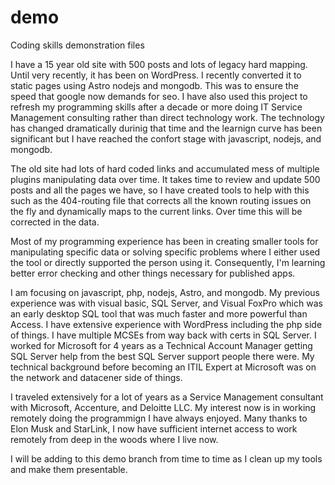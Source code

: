 # demo
Coding skills demonstration files

I have a 15 year old site with 500 posts and lots of legacy hard mapping. Until very recently, it has been on WordPress. I recently converted it to static pages using Astro nodejs and mongodb. This was to ensure the speed that google now demands for seo. I have also used this project to refresh my programming skills after a decade or more doing IT Service Management consulting rather than direct technology work. The technology has changed dramatically durinig that time and the learnign curve has been significant but I have reached the confort stage with javascript, nodejs, and mongodb.

The old site had lots of hard coded links and accumulated mess of multiple plugins manipulating data over time. It takes time to review and update 500 posts and all the pages we have, so I have created tools to help with this such as the 404-routing file that corrects all the known routing issues on the fly and dynamically maps to the current links. Over time this will be corrected in the data. 

Most of my programming experience has been in creating smaller tools for manipulating specific data or solving specific problems where I either used the tool or directly supported the person using it. Consequently, I'm learning better error checking and other things necessary for published apps. 

I am focusing on javascript, php, nodejs, Astro, and mongodb. My previous experience was with visual basic, SQL Server, and Visual FoxPro which was an early desktop SQL tool that was much faster and more powerful than Access. I have extensive experience with WordPress including the php side of things. I have multiple MCSEs from way back with certs in SQL Server. I worked for Microsoft for 4 years as a Technical Account Manager getting SQL Server help from the best SQL Server support people there were. My technical background before becoming an ITIL Expert at Microsoft was on the network and datacener side of things. 

I traveled extensively for a lot of years as a Service Management consultant with Microsoft, Accenture, and Deloitte LLC. My interest now is in working remotely doing the programmign I have always enjoyed. Many thanks to Elon Musk and StarLink, I now have sufficient internet access to work remotely from deep in the woods where I live now. 

I will be adding to this demo branch from time to time as I clean up my tools and make them presentable. 
